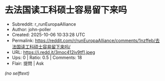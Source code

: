 # 去法国读工科硕士容易留下来吗

- Subreddit: r_runEuropaAlliance
- Author: john-poller
- Created: 2025-10-06 10:33:28 UTC
- Permalink: https://reddit.com/r/runEuropaAlliance/comments/1nzffeb/去法国读工科硕士容易留下来吗/
- URL: https://i.redd.it/3moc412iv9tf1.jpeg
- Ups: 0 | Ratio: 0.5 | Comments: 18
- Flair: 提問 | Ask

_(no selftext)_
